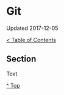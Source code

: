 <head>
</head>

# Git

Updated 2017-12-05

[< Table of Contents][0]

## Section

Text

[^ Top][99]

[0]: ../README.md
[99]: README.md
